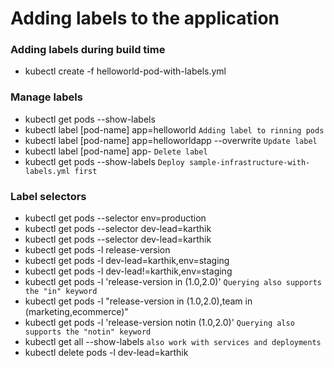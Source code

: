 # Adding labels to the application

### Adding labels during build time
* kubectl create -f helloworld-pod-with-labels.yml

### Manage labels
* kubectl get pods --show-labels
* kubectl label [pod-name] app=helloworld `Adding label to rinning pods`
* kubectl label [pod-name] app=helloworldapp --overwrite `Update label`
* kubectl label [pod-name] app- `Delete label`
* kubectl get pods --show-labels `Deploy sample-infrastructure-with-labels.yml first`

### Label selectors
* kubectl get pods --selector env=production
* kubectl get pods --selector dev-lead=karthik
* kubectl get pods --selector dev-lead=karthik
* kubectl get pods -l release-version
* kubectl get pods -l dev-lead=karthik,env=staging
* kubectl get pods -l dev-lead!=karthik,env=staging
* kubectl get pods -l 'release-version in (1.0,2.0)' `Querying also supports the "in" keyword`
* kubectl get pods -l "release-version in (1.0,2.0),team in (marketing,ecommerce)"
* kubectl get pods -l 'release-version notin (1.0,2.0)' `Querying also supports the "notin" keyword`
* kubectl get all --show-labels `also work with services and deployments`
* kubectl delete pods -l dev-lead=karthik

